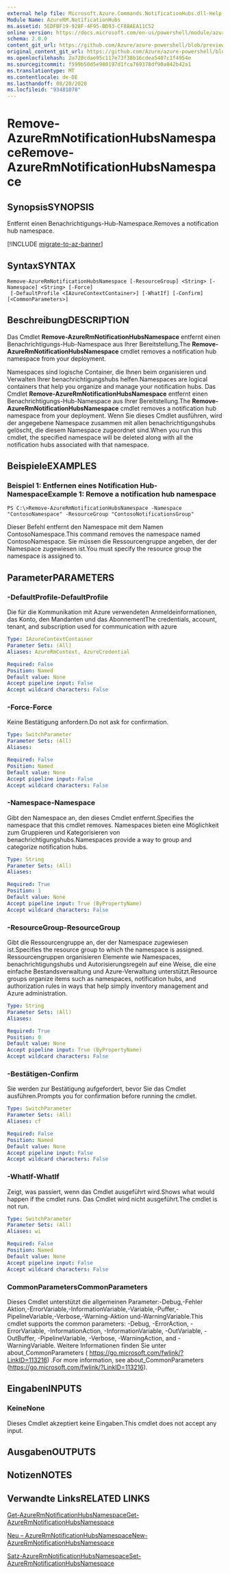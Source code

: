 ```yaml
---
external help file: Microsoft.Azure.Commands.NotificationHubs.dll-Help.xml
Module Name: AzureRM.NotificationHubs
ms.assetid: 5EDFBF19-928F-4F95-BD93-CF8BAEA11C52
online version: https://docs.microsoft.com/en-us/powershell/module/azurerm.notificationhubs/remove-azurermnotificationhubsnamespace
schema: 2.0.0
content_git_url: https://github.com/Azure/azure-powershell/blob/preview/src/ResourceManager/NotificationHubs/Commands.NotificationHubs/help/Remove-AzureRmNotificationHubsNamespace.md
original_content_git_url: https://github.com/Azure/azure-powershell/blob/preview/src/ResourceManager/NotificationHubs/Commands.NotificationHubs/help/Remove-AzureRmNotificationHubsNamespace.md
ms.openlocfilehash: 2a728cdae95c117e73f38b16cdea5407c1f4954e
ms.sourcegitcommit: f599b50d5e980197d1fca769378df90a842b42a1
ms.translationtype: MT
ms.contentlocale: de-DE
ms.lasthandoff: 08/20/2020
ms.locfileid: "93481078"
---
```

# <span data-ttu-id="979aa-101">Remove-AzureRmNotificationHubsNamespace</span><span class="sxs-lookup"><span data-stu-id="979aa-101">Remove-AzureRmNotificationHubsNamespace</span></span>

## <span data-ttu-id="979aa-102">Synopsis</span><span class="sxs-lookup"><span data-stu-id="979aa-102">SYNOPSIS</span></span>
<span data-ttu-id="979aa-103">Entfernt einen Benachrichtigungs-Hub-Namespace.</span><span class="sxs-lookup"><span data-stu-id="979aa-103">Removes a notification hub namespace.</span></span>

[!INCLUDE [migrate-to-az-banner](../../includes/migrate-to-az-banner.md)]

## <span data-ttu-id="979aa-104">Syntax</span><span class="sxs-lookup"><span data-stu-id="979aa-104">SYNTAX</span></span>

```
Remove-AzureRmNotificationHubsNamespace [-ResourceGroup] <String> [-Namespace] <String> [-Force]
 [-DefaultProfile <IAzureContextContainer>] [-WhatIf] [-Confirm] [<CommonParameters>]
```

## <span data-ttu-id="979aa-105">Beschreibung</span><span class="sxs-lookup"><span data-stu-id="979aa-105">DESCRIPTION</span></span>
<span data-ttu-id="979aa-106">Das Cmdlet **Remove-AzureRmNotificationHubsNamespace** entfernt einen Benachrichtigungs-Hub-Namespace aus Ihrer Bereitstellung.</span><span class="sxs-lookup"><span data-stu-id="979aa-106">The **Remove-AzureRmNotificationHubsNamespace** cmdlet removes a notification hub namespace from your deployment.</span></span>

<span data-ttu-id="979aa-107">Namespaces sind logische Container, die Ihnen beim organisieren und Verwalten Ihrer benachrichtigungshubs helfen.</span><span class="sxs-lookup"><span data-stu-id="979aa-107">Namespaces are logical containers that help you organize and manage your notification hubs.</span></span>
<span data-ttu-id="979aa-108">Das Cmdlet **Remove-AzureRmNotificationHubsNamespace** entfernt einen Benachrichtigungs-Hub-Namespace aus Ihrer Bereitstellung.</span><span class="sxs-lookup"><span data-stu-id="979aa-108">The **Remove-AzureRmNotificationHubsNamespace** cmdlet removes a notification hub namespace from your deployment.</span></span>
<span data-ttu-id="979aa-109">Wenn Sie dieses Cmdlet ausführen, wird der angegebene Namespace zusammen mit allen benachrichtigungshubs gelöscht, die diesem Namespace zugeordnet sind.</span><span class="sxs-lookup"><span data-stu-id="979aa-109">When you run this cmdlet, the specified namespace will be deleted along with all the notification hubs associated with that namespace.</span></span>

## <span data-ttu-id="979aa-110">Beispiele</span><span class="sxs-lookup"><span data-stu-id="979aa-110">EXAMPLES</span></span>

### <span data-ttu-id="979aa-111">Beispiel 1: Entfernen eines Notification Hub-Namespace</span><span class="sxs-lookup"><span data-stu-id="979aa-111">Example 1: Remove a notification hub namespace</span></span>
```
PS C:\>Remove-AzureRmNotificationHubsNamespace -Namespace "ContosoNamespace" -ResourceGroup "ContosoNotificationsGroup"
```

<span data-ttu-id="979aa-112">Dieser Befehl entfernt den Namespace mit dem Namen ContosoNamespace.</span><span class="sxs-lookup"><span data-stu-id="979aa-112">This command removes the namespace named ContosoNamespace.</span></span>
<span data-ttu-id="979aa-113">Sie müssen die Ressourcengruppe angeben, der der Namespace zugewiesen ist.</span><span class="sxs-lookup"><span data-stu-id="979aa-113">You must specify the resource group the namespace is assigned to.</span></span>

## <span data-ttu-id="979aa-114">Parameter</span><span class="sxs-lookup"><span data-stu-id="979aa-114">PARAMETERS</span></span>

### <span data-ttu-id="979aa-115">-DefaultProfile</span><span class="sxs-lookup"><span data-stu-id="979aa-115">-DefaultProfile</span></span>
<span data-ttu-id="979aa-116">Die für die Kommunikation mit Azure verwendeten Anmeldeinformationen, das Konto, den Mandanten und das Abonnement</span><span class="sxs-lookup"><span data-stu-id="979aa-116">The credentials, account, tenant, and subscription used for communication with azure</span></span>

```yaml
Type: IAzureContextContainer
Parameter Sets: (All)
Aliases: AzureRmContext, AzureCredential

Required: False
Position: Named
Default value: None
Accept pipeline input: False
Accept wildcard characters: False
```

### <span data-ttu-id="979aa-117">-Force</span><span class="sxs-lookup"><span data-stu-id="979aa-117">-Force</span></span>
<span data-ttu-id="979aa-118">Keine Bestätigung anfordern.</span><span class="sxs-lookup"><span data-stu-id="979aa-118">Do not ask for confirmation.</span></span>

```yaml
Type: SwitchParameter
Parameter Sets: (All)
Aliases: 

Required: False
Position: Named
Default value: None
Accept pipeline input: False
Accept wildcard characters: False
```

### <span data-ttu-id="979aa-119">-Namespace</span><span class="sxs-lookup"><span data-stu-id="979aa-119">-Namespace</span></span>
<span data-ttu-id="979aa-120">Gibt den Namespace an, den dieses Cmdlet entfernt.</span><span class="sxs-lookup"><span data-stu-id="979aa-120">Specifies the namespace that this cmdlet removes.</span></span>
<span data-ttu-id="979aa-121">Namespaces bieten eine Möglichkeit zum Gruppieren und Kategorisieren von benachrichtigungshubs.</span><span class="sxs-lookup"><span data-stu-id="979aa-121">Namespaces provide a way to group and categorize notification hubs.</span></span>

```yaml
Type: String
Parameter Sets: (All)
Aliases: 

Required: True
Position: 1
Default value: None
Accept pipeline input: True (ByPropertyName)
Accept wildcard characters: False
```

### <span data-ttu-id="979aa-122">-ResourceGroup</span><span class="sxs-lookup"><span data-stu-id="979aa-122">-ResourceGroup</span></span>
<span data-ttu-id="979aa-123">Gibt die Ressourcengruppe an, der der Namespace zugewiesen ist.</span><span class="sxs-lookup"><span data-stu-id="979aa-123">Specifies the resource group to which the namespace is assigned.</span></span>
<span data-ttu-id="979aa-124">Ressourcengruppen organisieren Elemente wie Namespaces, benachrichtigungshubs und Autorisierungsregeln auf eine Weise, die eine einfache Bestandsverwaltung und Azure-Verwaltung unterstützt.</span><span class="sxs-lookup"><span data-stu-id="979aa-124">Resource groups organize items such as namespaces, notification hubs, and authorization rules in ways that help simply inventory management and Azure administration.</span></span>

```yaml
Type: String
Parameter Sets: (All)
Aliases: 

Required: True
Position: 0
Default value: None
Accept pipeline input: True (ByPropertyName)
Accept wildcard characters: False
```

### <span data-ttu-id="979aa-125">-Bestätigen</span><span class="sxs-lookup"><span data-stu-id="979aa-125">-Confirm</span></span>
<span data-ttu-id="979aa-126">Sie werden zur Bestätigung aufgefordert, bevor Sie das Cmdlet ausführen.</span><span class="sxs-lookup"><span data-stu-id="979aa-126">Prompts you for confirmation before running the cmdlet.</span></span>

```yaml
Type: SwitchParameter
Parameter Sets: (All)
Aliases: cf

Required: False
Position: Named
Default value: None
Accept pipeline input: False
Accept wildcard characters: False
```

### <span data-ttu-id="979aa-127">-WhatIf</span><span class="sxs-lookup"><span data-stu-id="979aa-127">-WhatIf</span></span>
<span data-ttu-id="979aa-128">Zeigt, was passiert, wenn das Cmdlet ausgeführt wird.</span><span class="sxs-lookup"><span data-stu-id="979aa-128">Shows what would happen if the cmdlet runs.</span></span> <span data-ttu-id="979aa-129">Das Cmdlet wird nicht ausgeführt.</span><span class="sxs-lookup"><span data-stu-id="979aa-129">The cmdlet is not run.</span></span>

```yaml
Type: SwitchParameter
Parameter Sets: (All)
Aliases: wi

Required: False
Position: Named
Default value: None
Accept pipeline input: False
Accept wildcard characters: False
```

### <span data-ttu-id="979aa-130">CommonParameters</span><span class="sxs-lookup"><span data-stu-id="979aa-130">CommonParameters</span></span>
<span data-ttu-id="979aa-131">Dieses Cmdlet unterstützt die allgemeinen Parameter:-Debug,-Fehler Aktion,-ErrorVariable,-InformationVariable,-Variable,-Puffer,-PipelineVariable,-Verbose,-Warning-Aktion und-WarningVariable.</span><span class="sxs-lookup"><span data-stu-id="979aa-131">This cmdlet supports the common parameters: -Debug, -ErrorAction, -ErrorVariable, -InformationAction, -InformationVariable, -OutVariable, -OutBuffer, -PipelineVariable, -Verbose, -WarningAction, and -WarningVariable.</span></span> <span data-ttu-id="979aa-132">Weitere Informationen finden Sie unter about_CommonParameters ( https://go.microsoft.com/fwlink/?LinkID=113216) .</span><span class="sxs-lookup"><span data-stu-id="979aa-132">For more information, see about_CommonParameters (https://go.microsoft.com/fwlink/?LinkID=113216).</span></span>

## <span data-ttu-id="979aa-133">Eingaben</span><span class="sxs-lookup"><span data-stu-id="979aa-133">INPUTS</span></span>

### <span data-ttu-id="979aa-134">Keine</span><span class="sxs-lookup"><span data-stu-id="979aa-134">None</span></span>
<span data-ttu-id="979aa-135">Dieses Cmdlet akzeptiert keine Eingaben.</span><span class="sxs-lookup"><span data-stu-id="979aa-135">This cmdlet does not accept any input.</span></span>

## <span data-ttu-id="979aa-136">Ausgaben</span><span class="sxs-lookup"><span data-stu-id="979aa-136">OUTPUTS</span></span>

## <span data-ttu-id="979aa-137">Notizen</span><span class="sxs-lookup"><span data-stu-id="979aa-137">NOTES</span></span>

## <span data-ttu-id="979aa-138">Verwandte Links</span><span class="sxs-lookup"><span data-stu-id="979aa-138">RELATED LINKS</span></span>

[<span data-ttu-id="979aa-139">Get-AzureRmNotificationHubsNamespace</span><span class="sxs-lookup"><span data-stu-id="979aa-139">Get-AzureRmNotificationHubsNamespace</span></span>](./Get-AzureRmNotificationHubsNamespace.md)

[<span data-ttu-id="979aa-140">Neu – AzureRmNotificationHubsNamespace</span><span class="sxs-lookup"><span data-stu-id="979aa-140">New-AzureRmNotificationHubsNamespace</span></span>](./New-AzureRmNotificationHubsNamespace.md)

[<span data-ttu-id="979aa-141">Satz-AzureRmNotificationHubsNamespace</span><span class="sxs-lookup"><span data-stu-id="979aa-141">Set-AzureRmNotificationHubsNamespace</span></span>](./Set-AzureRmNotificationHubsNamespace.md)


